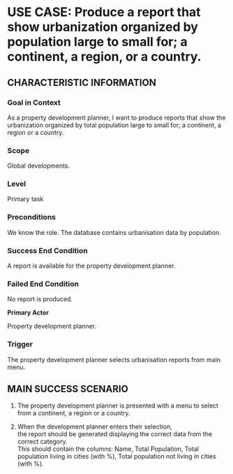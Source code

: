 # **USE CASE: Produce a report that show urbanization organized by population large to small for; a continent, a region, or a country.** 

## **CHARACTERISTIC INFORMATION**

### **Goal in Context**

As a property development planner, I want to produce reports that show
the urbanization organized by total population large to small for; a
continent, a region or a country.

### **Scope**

Global developments.

### **Level**

Primary task

### **Preconditions**

We know the role. The database contains urbanisation data by population.

### **Success End Condition**

A report is available for the property development planner.

### **Failed End Condition**

No report is produced.

**Primary Actor**

Property development planner.

### **Trigger**

The property development planner selects urbanisation reports from main
menu.

## **MAIN SUCCESS SCENARIO**

1.  The property development planner is presented with a menu to select
    from a continent, a region or a country.

2.  When the development planner enters their selection,  
    the report should be generated displaying the correct data from the
    correct category.  
    This should contain the columns: Name, Total Population, Total
    population living in cities (with %), Total population not living in
    cities (with %).
